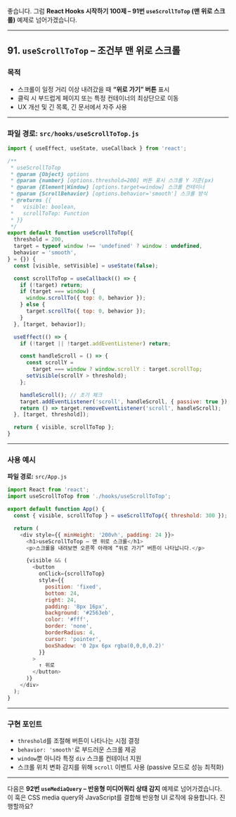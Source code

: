 좋습니다.
그럼 **React Hooks 시작하기 100제 – 91번 `useScrollToTop` (맨 위로 스크롤)** 예제로 넘어가겠습니다.

---

## 91. `useScrollToTop` – 조건부 맨 위로 스크롤

### 목적

* 스크롤이 일정 거리 이상 내려갔을 때 **“위로 가기” 버튼** 표시
* 클릭 시 부드럽게 페이지 또는 특정 컨테이너의 최상단으로 이동
* UX 개선 및 긴 목록, 긴 문서에서 자주 사용

---

### 파일 경로: `src/hooks/useScrollToTop.js`

```javascript
import { useEffect, useState, useCallback } from 'react';

/**
 * useScrollToTop
 * @param {Object} options
 * @param {number} [options.threshold=200] 버튼 표시 스크롤 Y 기준(px)
 * @param {Element|Window} [options.target=window] 스크롤 컨테이너
 * @param {ScrollBehavior} [options.behavior='smooth'] 스크롤 방식
 * @returns {{
 *   visible: boolean,
 *   scrollToTop: Function
 * }}
 */
export default function useScrollToTop({
  threshold = 200,
  target = typeof window !== 'undefined' ? window : undefined,
  behavior = 'smooth',
} = {}) {
  const [visible, setVisible] = useState(false);

  const scrollToTop = useCallback(() => {
    if (!target) return;
    if (target === window) {
      window.scrollTo({ top: 0, behavior });
    } else {
      target.scrollTo({ top: 0, behavior });
    }
  }, [target, behavior]);

  useEffect(() => {
    if (!target || !target.addEventListener) return;

    const handleScroll = () => {
      const scrollY =
        target === window ? window.scrollY : target.scrollTop;
      setVisible(scrollY > threshold);
    };

    handleScroll(); // 초기 체크
    target.addEventListener('scroll', handleScroll, { passive: true });
    return () => target.removeEventListener('scroll', handleScroll);
  }, [target, threshold]);

  return { visible, scrollToTop };
}
```

---

### 사용 예시

**파일 경로:** `src/App.js`

```javascript
import React from 'react';
import useScrollToTop from './hooks/useScrollToTop';

export default function App() {
  const { visible, scrollToTop } = useScrollToTop({ threshold: 300 });

  return (
    <div style={{ minHeight: '200vh', padding: 24 }}>
      <h1>useScrollToTop – 맨 위로 스크롤</h1>
      <p>스크롤을 내려보면 오른쪽 아래에 “위로 가기” 버튼이 나타납니다.</p>

      {visible && (
        <button
          onClick={scrollToTop}
          style={{
            position: 'fixed',
            bottom: 24,
            right: 24,
            padding: '8px 16px',
            background: '#2563eb',
            color: '#fff',
            border: 'none',
            borderRadius: 4,
            cursor: 'pointer',
            boxShadow: '0 2px 6px rgba(0,0,0,0.2)'
          }}
        >
          ↑ 위로
        </button>
      )}
    </div>
  );
}
```

---

### 구현 포인트

* `threshold`를 조절해 버튼이 나타나는 시점 결정
* `behavior: 'smooth'`로 부드러운 스크롤 제공
* `window`뿐 아니라 특정 `div` 스크롤 컨테이너 지원
* 스크롤 위치 변화 감지를 위해 `scroll` 이벤트 사용 (passive 모드로 성능 최적화)

---

다음은 **92번 `useMediaQuery` – 반응형 미디어쿼리 상태 감지** 예제로 넘어가겠습니다.
이 훅은 CSS media query와 JavaScript를 결합해 반응형 UI 로직에 유용합니다. 진행할까요?
